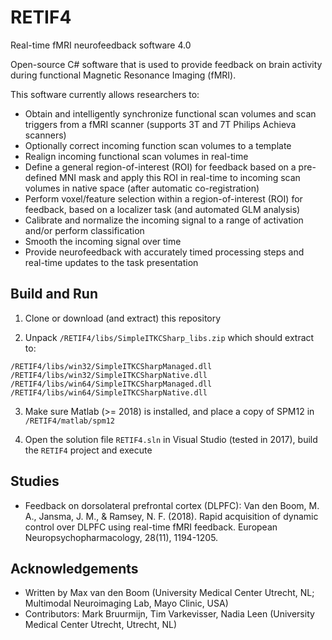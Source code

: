 # RETIF4
Real-time fMRI neurofeedback software 4.0

Open-source C# software that is used to provide feedback on brain activity during functional Magnetic Resonance Imaging (fMRI).

This software currently allows researchers to:
- Obtain and intelligently synchronize functional scan volumes and scan triggers from a fMRI scanner (supports 3T and 7T Philips Achieva scanners)
- Optionally correct incoming function scan volumes to a template
- Realign incoming functional scan volumes in real-time
- Define a general region-of-interest (ROI) for feedback based on a pre-defined MNI mask and apply this ROI in real-time to incoming scan volumes in native space (after automatic co-registration)
- Perform voxel/feature selection within a region-of-interest (ROI) for feedback, based on a localizer task (and automated GLM analysis)
- Calibrate and normalize the incoming signal to a range of activation and/or perform classification
- Smooth the incoming signal over time
- Provide neurofeedback with accurately timed processing steps and real-time updates to the task presentation

## Build and Run

1. Clone or download (and extract) this repository

2. Unpack `/RETIF4/libs/SimpleITKCSharp_libs.zip`
which should extract to:
```
/RETIF4/libs/win32/SimpleITKCSharpManaged.dll
/RETIF4/libs/win32/SimpleITKCSharpNative.dll
/RETIF4/libs/win64/SimpleITKCSharpManaged.dll
/RETIF4/libs/win64/SimpleITKCSharpNative.dll
```

3. Make sure Matlab (>= 2018) is installed, and place a copy of SPM12 in `/RETIF4/matlab/spm12`

4. Open the solution file `RETIF4.sln` in Visual Studio (tested in 2017), build the `RETIF4` project and execute


## Studies
- Feedback on dorsolateral prefrontal cortex (DLPFC): Van den Boom, M. A., Jansma, J. M., & Ramsey, N. F. (2018). Rapid acquisition of dynamic control over DLPFC using real-time fMRI feedback. European Neuropsychopharmacology, 28(11), 1194-1205.


## Acknowledgements

- Written by Max van den Boom (University Medical Center Utrecht, NL; Multimodal Neuroimaging Lab, Mayo Clinic, USA)
- Contributors: Mark Bruurmijn, Tim Varkevisser, Nadia Leen (University Medical Center Utrecht, Utrecht, NL)
